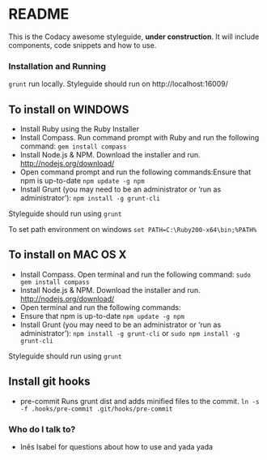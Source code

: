 # README #

This is the Codacy awesome styleguide, **under construction**. 
It will include components, code snippets and how to use. 

### Installation and Running ###

`grunt` run locally.
Styleguide should run on http://localhost:16009/

## To install on WINDOWS ##
* Install Ruby using the Ruby Installer
* Install Compass. Run command prompt with Ruby and run the following command:
`gem install compass`
* Install Node.js & NPM. Download the installer and run. http://nodejs.org/download/
* Open command prompt and run the following commands:Ensure that npm is up-to-date
`npm update -g npm`
* Install Grunt (you may need to be an administrator or ‘run as administrator’):
`npm install -g grunt-cli`

Styleguide should run using `grunt`

To set path environment on windows `set PATH=C:\Ruby200-x64\bin;%PATH%`

## To install on MAC OS X ##
* Install Compass. Open terminal and run the following command:
`sudo gem install compass`
* Install Node.js & NPM. Download the installer and run. http://nodejs.org/download/
* Open terminal and run the following commands:
* Ensure that npm is up-to-date
`npm update -g npm`
* Install Grunt (you may need to be an administrator or ‘run as administrator’):
`npm install -g grunt-cli`
or
`sudo npm install -g grunt-cli`

Styleguide should run using `grunt`

## Install git hooks ##
* pre-commit
	Runs grunt dist and adds minified files to the commit.
	`ln -s -f .hooks/pre-commit .git/hooks/pre-commit`

### Who do I talk to? ###

* Inês Isabel for questions about how to use and yada yada